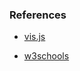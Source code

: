 <h3>References</h3>
<ul>
<li>

[vis.js]( 
https://visjs.github.io/vis-network/docs/network/)</li>
<li>

[w3schools]( https://www.w3schools.com/jsref/default.asp)</li>
</ul>
